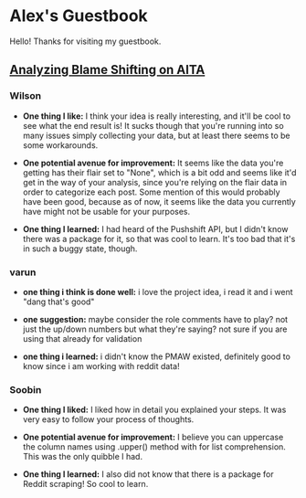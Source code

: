 # Alex's Guestbook
Hello! Thanks for visiting my guestbook.

## [Analyzing Blame Shifting on AITA](https://github.com/Data-Science-for-Linguists-2023/AITA-Blame-Analysis)


### Wilson

- **One thing I like:** I think your idea is really interesting, and it'll be cool to see what the end result is! It sucks though that you're running into so many issues simply collecting your data, but at least there seems to be some workarounds.

- **One potential avenue for improvement:** It seems like the data you're getting has their flair set to "None", which is a bit odd and seems like it'd get in the way of your analysis, since you're relying on the flair data in order to categorize each post. Some mention of this would probably have been good, because as of now, it seems like the data you currently have might not be usable for your purposes.

- **One thing I learned:** I had heard of the Pushshift API, but I didn't know there was a package for it, so that was cool to learn. It's too bad that it's in such a buggy state, though.


### varun

- **one thing i think is done well:** i love the project idea, i read it and i went "dang that's good"

- **one suggestion:** maybe consider the role comments have to play? not just the up/down numbers but what they're saying? not sure if you are using that already for validation

- **one thing i learned:** i didn't know the PMAW existed, definitely good to know since i am working with reddit data!

### Soobin

- **One thing I liked:**
    I liked how in detail you explained your steps. It was very easy to follow your process of thoughts.

- **One potential avenue for improvement:**
    I believe you can uppercase the column names using .upper() method with for list comprehension. This was the only quibble I had.

- **One thing I learned:**
    I also did not know that there is a package for Reddit scraping! So cool to learn.